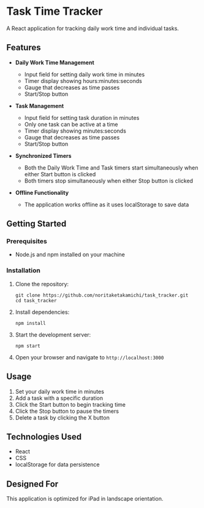 # Task Time Tracker

A React application for tracking daily work time and individual tasks.

## Features

- **Daily Work Time Management**
  - Input field for setting daily work time in minutes
  - Timer display showing hours:minutes:seconds
  - Gauge that decreases as time passes
  - Start/Stop button

- **Task Management**
  - Input field for setting task duration in minutes
  - Only one task can be active at a time
  - Timer display showing minutes:seconds
  - Gauge that decreases as time passes
  - Start/Stop button

- **Synchronized Timers**
  - Both the Daily Work Time and Task timers start simultaneously when either Start button is clicked
  - Both timers stop simultaneously when either Stop button is clicked

- **Offline Functionality**
  - The application works offline as it uses localStorage to save data

## Getting Started

### Prerequisites

- Node.js and npm installed on your machine

### Installation

1. Clone the repository:
   ```
   git clone https://github.com/noritaketakamichi/task_tracker.git
   cd task_tracker
   ```

2. Install dependencies:
   ```
   npm install
   ```

3. Start the development server:
   ```
   npm start
   ```

4. Open your browser and navigate to `http://localhost:3000`

## Usage

1. Set your daily work time in minutes
2. Add a task with a specific duration
3. Click the Start button to begin tracking time
4. Click the Stop button to pause the timers
5. Delete a task by clicking the X button

## Technologies Used

- React
- CSS
- localStorage for data persistence

## Designed For

This application is optimized for iPad in landscape orientation.
